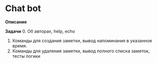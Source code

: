 # Chat bot

**Описание**

**Задачи**
0. Об авторах, help, echo
1. Команды для создания заметки, вывод напоминания в указанное время.
2. Команды для удаления заметки, вывод полного списка заметок, тесты логики
